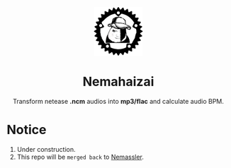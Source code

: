 <p align="center">
  <img src="./.github/img/nmsl-rust.png" 
       style="height: 110px;"/>
</p>

<h1 align="center">Nemahaizai</h1>

<p align="center">
  Transform netease <b>.ncm</b> audios into <b>mp3/flac</b> and calculate audio BPM.
</p>

# Notice
1. Under construction.
2. This repo will be `merged back` to [Nemassler](https://github.com/Vincent-the-gamer/nemassler).